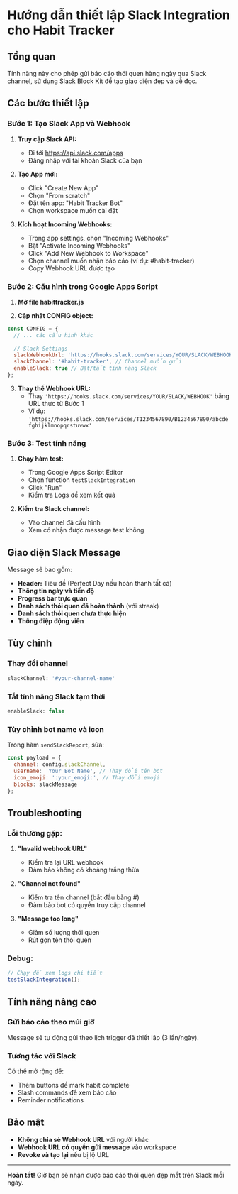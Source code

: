 # Hướng dẫn thiết lập Slack Integration cho Habit Tracker

## Tổng quan
Tính năng này cho phép gửi báo cáo thói quen hàng ngày qua Slack channel, sử dụng Slack Block Kit để tạo giao diện đẹp và dễ đọc.

## Các bước thiết lập

### Bước 1: Tạo Slack App và Webhook

1. **Truy cập Slack API:**
   - Đi tới https://api.slack.com/apps
   - Đăng nhập với tài khoản Slack của bạn

2. **Tạo App mới:**
   - Click "Create New App"
   - Chọn "From scratch"
   - Đặt tên app: "Habit Tracker Bot"
   - Chọn workspace muốn cài đặt

3. **Kích hoạt Incoming Webhooks:**
   - Trong app settings, chọn "Incoming Webhooks"
   - Bật "Activate Incoming Webhooks"
   - Click "Add New Webhook to Workspace"
   - Chọn channel muốn nhận báo cáo (ví dụ: #habit-tracker)
   - Copy Webhook URL được tạo

### Bước 2: Cấu hình trong Google Apps Script

1. **Mở file habittracker.js**

2. **Cập nhật CONFIG object:**
```javascript
const CONFIG = {
  // ... các cấu hình khác
  
  // Slack Settings
  slackWebhookUrl: 'https://hooks.slack.com/services/YOUR/SLACK/WEBHOOK', // Thay bằng URL thực
  slackChannel: '#habit-tracker', // Channel muốn gửi
  enableSlack: true // Bật/tắt tính năng Slack
};
```

3. **Thay thế Webhook URL:**
   - Thay `'https://hooks.slack.com/services/YOUR/SLACK/WEBHOOK'` bằng URL thực từ Bước 1
   - Ví dụ: `'https://hooks.slack.com/services/T1234567890/B1234567890/abcdefghijklmnopqrstuvwx'`

### Bước 3: Test tính năng

1. **Chạy hàm test:**
   - Trong Google Apps Script Editor
   - Chọn function `testSlackIntegration`
   - Click "Run"
   - Kiểm tra Logs để xem kết quả

2. **Kiểm tra Slack channel:**
   - Vào channel đã cấu hình
   - Xem có nhận được message test không

## Giao diện Slack Message

Message sẽ bao gồm:
- **Header:** Tiêu đề (Perfect Day nếu hoàn thành tất cả)
- **Thông tin ngày và tiến độ**
- **Progress bar trực quan**
- **Danh sách thói quen đã hoàn thành** (với streak)
- **Danh sách thói quen chưa thực hiện**
- **Thông điệp động viên**

## Tùy chỉnh

### Thay đổi channel
```javascript
slackChannel: '#your-channel-name'
```

### Tắt tính năng Slack tạm thời
```javascript
enableSlack: false
```

### Tùy chỉnh bot name và icon
Trong hàm `sendSlackReport`, sửa:
```javascript
const payload = {
  channel: config.slackChannel,
  username: 'Your Bot Name', // Thay đổi tên bot
  icon_emoji: ':your_emoji:', // Thay đổi emoji
  blocks: slackMessage
};
```

## Troubleshooting

### Lỗi thường gặp:

1. **"Invalid webhook URL"**
   - Kiểm tra lại URL webhook
   - Đảm bảo không có khoảng trắng thừa

2. **"Channel not found"**
   - Kiểm tra tên channel (bắt đầu bằng #)
   - Đảm bảo bot có quyền truy cập channel

3. **"Message too long"**
   - Giảm số lượng thói quen
   - Rút gọn tên thói quen

### Debug:
```javascript
// Chạy để xem logs chi tiết
testSlackIntegration();
```

## Tính năng nâng cao

### Gửi báo cáo theo múi giờ
Message sẽ tự động gửi theo lịch trigger đã thiết lập (3 lần/ngày).

### Tương tác với Slack
Có thể mở rộng để:
- Thêm buttons để mark habit complete
- Slash commands để xem báo cáo
- Reminder notifications

## Bảo mật

- **Không chia sẻ Webhook URL** với người khác
- **Webhook URL có quyền gửi message** vào workspace
- **Revoke và tạo lại** nếu bị lộ URL

---

**Hoàn tất!** Giờ bạn sẽ nhận được báo cáo thói quen đẹp mắt trên Slack mỗi ngày.